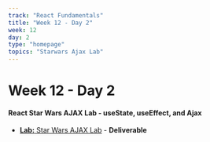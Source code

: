 ```yaml
---
track: "React Fundamentals"
title: "Week 12 - Day 2"
week: 12
day: 2
type: "homepage"
topics: "Starwars Ajax Lab"
---
```


# Week 12 - Day 2

#### React Star Wars AJAX Lab - useState, useEffect, and Ajax

- [**Lab:** Star Wars AJAX Lab](/react-fundamentals/week-12/day-2/labs/star-wars-api-react-lab/) - **Deliverable**